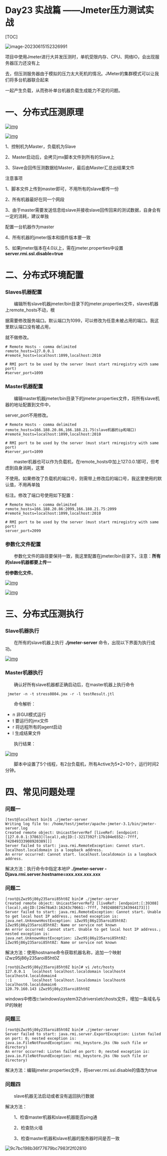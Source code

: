 # Day23 实战篇 ——Jmeter压力测试实战

[TOC]

![image-20230615152326991](https://the-toast.oss-cn-shenzhen.aliyuncs.com/image-20230615152326991.png)





项目中使用Jmeter进行大并发压测时，单机受限内存、CPU、网络IO，会出现服务器压力还没有上

去，但压测服务器由于模拟的压力太大死机的情况。JMeter的集群模式可以让我们将多台机器联合起来

一起产生负载，从而弥补单台机器负载生成能力不足的问题。

# 一、分布式压测原理

[![img](https://the-toast.oss-cn-shenzhen.aliyuncs.com/1081351-20210804150418173-1300642496.png)](https://img2020.cnblogs.com/blog/1081351/202108/1081351-20210804150418173-1300642496.png)

[![img](https://the-toast.oss-cn-shenzhen.aliyuncs.com/1081351-20210804150427622-1900269772.png)](https://img2020.cnblogs.com/blog/1081351/202108/1081351-20210804150427622-1900269772.png)

1、控制机为Master，负载机为Slave

2、Master启动后，会拷贝jmx脚本文件到所有的Slave上

3、Slave会回传压测数据给Master，最后由Master汇总出结果文件

 注意事项

1、脚本文件上传到master即可，不用所有的slave都传一份

2、所有机器最好在同一个网段

3、由于master需要发送信息给slave并接收slave回传回来的测试数据，自身会有一定的消耗，建议单独

配置一台机器作为master

4、所有机器的jmeter版本和插件版本要一致

5、如果jmeter版本在4.0以上，需在jmeter.properties中设置 **server.rmi.ssl.disable=true** 



# 二、分布式环境配置

### Slaves机器配置

　　编辑所有slave机器jmeter/bin目录下的jmeter.properties文件，slaves机器上remote_hosts不动，根

据需要修改服务端口。默认端口为1099，可以修改为任意未被占用的端口。我这里默认端口没有被占用，

就不做修改。



```
# Remote Hosts - comma delimited
remote_hosts=127.0.0.1
#remote_hosts=localhost:1099,localhost:2010

# RMI port to be used by the server (must start rmiregistry with same port)
#server_port=1099
```

### Master机器配置

　　编辑master机器jmeter/bin目录下的jmeter.properties文件，将所有slave机器的地址配置到文件中，

server_port不用修改。



```
# Remote Hosts - comma delimited
remote_hosts=166.188.20.86,166.188.21.75(slave机器的ip和端口)
#remote_hosts=localhost:1099,localhost:2010

# RMI port to be used by the server (must start rmiregistry with same port)
#server_port=1099
```

　　master机器也可以作为负载机，在remote_hosts中加上127.0.0.1即可，但考虑到自身消耗，这里

不使用。如果修改了负载机的端口号，则需带上修改后的端口号，我这里使用的默认值，不用再单独

标注。修改了端口号使用如下配置：



```
# Remote Hosts - comma delimited
remote_hosts=166.188.20.86:2099,166.188.21.75:2099
#remote_hosts=localhost:1099,localhost:2010

# RMI port to be used by the server (must start rmiregistry with same port)
server_port=2099
```

###  参数化文件配置

　　参数化文件的路径要保持一致，我这里配置在jmeter/bin目录下。注意：**所有的slave机器都要上传一**

**份参数化文件**。

[![img](https://the-toast.oss-cn-shenzhen.aliyuncs.com/1081351-20210804162717415-1819936581.jpg)](https://img2020.cnblogs.com/blog/1081351/202108/1081351-20210804162717415-1819936581.jpg)

[![img](https://the-toast.oss-cn-shenzhen.aliyuncs.com/1081351-20210804162928226-141499139.jpg)](https://img2020.cnblogs.com/blog/1081351/202108/1081351-20210804162928226-141499139.jpg)



# 三、分布式压测执行

### Slave机器执行

　　在所有的slave机器上执行 **./jmeter-server** 命令，出现以下界面为执行成功。

[![img](https://the-toast.oss-cn-shenzhen.aliyuncs.com/1081351-20210804163652575-2032846874.jpg)](https://img2020.cnblogs.com/blog/1081351/202108/1081351-20210804163652575-2032846874.jpg)

### Master机器执行

　　确认好所有slave机器都正确启动后，在master机器上执行命令

```
 jmeter -n -t stress0804.jmx -r -l testResult.jtl
```

　　命令解析：

- n 非GUI模式运行
- t 要运行的jmx文件
- r 将远程所有的agent启动
- l 生成结果文件

　　执行结果：

[![img](https://the-toast.oss-cn-shenzhen.aliyuncs.com/1081351-20210804165127711-2004538152.jpg)](https://img2020.cnblogs.com/blog/1081351/202108/1081351-20210804165127711-2004538152.jpg)

　　脚本中设置了5个线程，有2台负载机，所有Active为5*2=10个，运行时间2分钟。



# 四、常见问题处理

### 问题一



```
[test@localhost bin]$ ./jmeter-server 
Writing log file to: /home/test/jmeter/apache-jmeter-3.1/bin/jmeter-server.log
Created remote object: UnicastServerRef [liveRef: [endpoint:[127.0.0.1:37863](local),objID:[-3217392f:17b104e6552:-7fff, 742049333908920389]]]
Server failed to start: java.rmi.RemoteException: Cannot start. localhost.localdomain is a loopback address.
An error occurred: Cannot start. localhost.localdomain is a loopback address.
```

解决方法：执行命令中指定本地IP **./jmeter-server -Djava.rmi.server.hostname=xxx.xxx.xxx.xxx** 

### 问题二



```
[root@iZwz95j86y235aroi85ht0Z bin]# ./jmeter-server
Created remote object: UnicastServerRef2 [liveRef: [endpoint:[:39308](local),objID:[24e78a63:16243c70661:-7fff, 7492480871343944173]]]
Server failed to start: java.rmi.RemoteException: Cannot start. Unable to get local host IP address.; nested exception is:
java.net.UnknownHostException: iZwz95j86y235aroi85ht0Z: iZwz95j86y235aroi85ht0Z: Name or service not known
An error occurred: Cannot start. Unable to get local host IP address.; nested exception is:
java.net.UnknownHostException: iZwz95j86y235aroi85ht0Z: iZwz95j86y235aroi85ht0Z: Name or service not known
```

解决方法：使用hostname命令获取机器名称，追加一个映射iZwz95j86y235aroi85ht0Z



```
[root@iZwz95j86y235aroi85ht0Z bin]# vi /etc/hosts
127.0.0.1   localhost localhost.localdomain localhost4 localhost4.localdomain4
::1         localhost localhost.localdomain localhost6 localhost6.localdomain6
120.79.160.143 iZwz95j86y235aroi85ht0Z
```

windows中修改c:\windows\system32\drivers\etc\hosts文件，增加一条域名与IP的映射

### 问题三



```
[root@iZwz95j86y235aroi85ht0Z bin]# ./jmeter-server
Server failed to start: java.rmi.server.ExportException: Listen failed on port: 0; nested exception is:
java.io.FileNotFoundException: rmi_keystore.jks (No such file or directory)
An error occurred: Listen failed on port: 0; nested exception is:
java.io.FileNotFoundException: rmi_keystore.jks (No such file or directory)
```

解决方法：编辑jmeter.properties文件，将server.rmi.ssl.disable的值改为true

### 问题四

　　slave机器无法启动或者没有返回执行数据

解决方法：

　　1、检查master机器和slave机器能否ping通

　　2、检查防火墙

　　3、检查master机器和slave机器的服务器时间是否一致





![9c7bc198b36f77679bc7983f2f02810](https://the-toast.oss-cn-shenzhen.aliyuncs.com/9c7bc198b36f77679bc7983f2f02810.jpg)